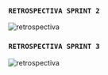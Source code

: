 ### **`RETROSPECTIVA SPRINT 2`**
![retrospectiva](/images/retrospectiva-jamboard.png) 

### **`RETROSPECTIVA SPRINT 3`**
![retrospectiva](/images/retrospectiva#3.png) 